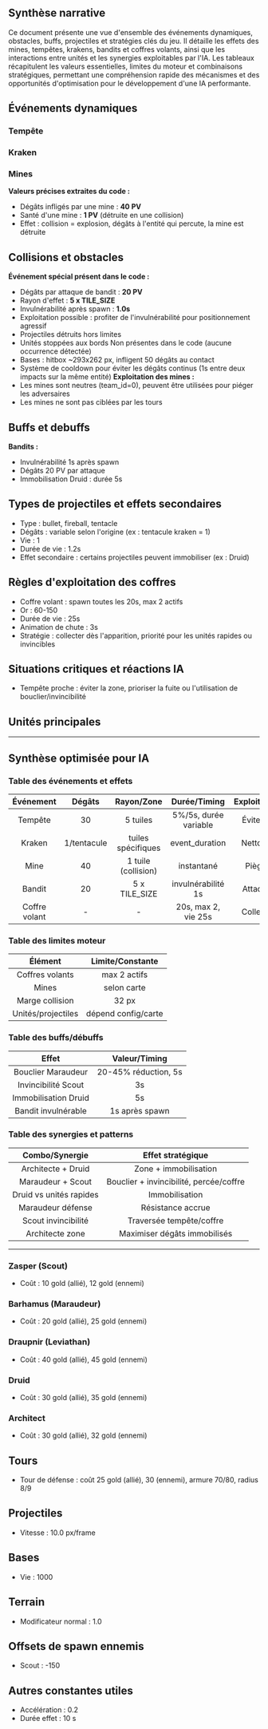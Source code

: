 ## Synthèse narrative

Ce document présente une vue d'ensemble des événements dynamiques, obstacles, buffs, projectiles et stratégies clés du jeu. Il détaille les effets des mines, tempêtes, krakens, bandits et coffres volants, ainsi que les interactions entre unités et les synergies exploitables par l'IA. Les tableaux récapitulent les valeurs essentielles, limites du moteur et combinaisons stratégiques, permettant une compréhension rapide des mécanismes et des opportunités d'optimisation pour le développement d'une IA performante.

## Événements dynamiques
### Tempête

### Kraken

### Mines
**Valeurs précises extraites du code :**
- Dégâts infligés par une mine : **40 PV**
- Santé d'une mine : **1 PV** (détruite en une collision)
- Effet : collision = explosion, dégâts à l'entité qui percute, la mine est détruite

## Collisions et obstacles
**Événement spécial présent dans le code :**
- Dégâts par attaque de bandit : **20 PV**
- Rayon d'effet : **5 x TILE_SIZE**
- Invulnérabilité après spawn : **1.0s**
- Exploitation possible : profiter de l'invulnérabilité pour positionnement agressif
- Projectiles détruits hors limites
- Unités stoppées aux bords
Non présentes dans le code (aucune occurrence détectée)
- Bases : hitbox ~293x262 px, infligent 50 dégâts au contact
- Système de cooldown pour éviter les dégâts continus (1s entre deux impacts sur la même entité)
**Exploitation des mines :**
- Les mines sont neutres (team_id=0), peuvent être utilisées pour piéger les adversaires
- Les mines ne sont pas ciblées par les tours

## Buffs et debuffs
**Bandits :**
- Invulnérabilité 1s après spawn
- Dégâts 20 PV par attaque
- Immobilisation Druid : durée 5s

## Types de projectiles et effets secondaires
- Type : bullet, fireball, tentacle
- Dégâts : variable selon l'origine (ex : tentacule kraken = 1)
- Vie : 1
- Durée de vie : 1.2s
- Effet secondaire : certains projectiles peuvent immobiliser (ex : Druid)

## Règles d'exploitation des coffres
- Coffre volant : spawn toutes les 20s, max 2 actifs
- Or : 60-150
- Durée de vie : 25s
- Animation de chute : 3s
- Stratégie : collecter dès l'apparition, priorité pour les unités rapides ou invincibles

## Situations critiques et réactions IA
- Tempête proche : éviter la zone, prioriser la fuite ou l'utilisation de bouclier/invincibilité

## Unités principales
---
## Synthèse optimisée pour IA

### Table des événements et effets
| Événement      | Dégâts      | Rayon/Zone         | Durée/Timing         | Exploitation/Notes |
|:--------------:|:-----------:|:------------------:|:--------------------:|:------------------:|
| Tempête        | 30          | 5 tuiles           | 5%/5s, durée variable | Éviter, bouclier   |
| Kraken         | 1/tentacule | tuiles spécifiques | event_duration        | Nettoyage auto     |
| Mine           | 40          | 1 tuile (collision)| instantané            | Piège, neutre      |
| Bandit         | 20          | 5 x TILE_SIZE      | invulnérabilité 1s    | Attaque rapide     |
| Coffre volant  | -           | -                  | 20s, max 2, vie 25s   | Collecte rapide    |

### Table des limites moteur
| Élément              | Limite/Constante         |
|:--------------------:|:-----------------------:|
| Coffres volants      | max 2 actifs            |
| Mines                | selon carte             |
| Marge collision      | 32 px                   |
| Unités/projectiles   | dépend config/carte     |

### Table des buffs/débuffs
| Effet                | Valeur/Timing           |
|:--------------------:|:-----------------------:|
| Bouclier Maraudeur   | 20-45% réduction, 5s    |
| Invincibilité Scout  | 3s                      |
| Immobilisation Druid | 5s                      |
| Bandit invulnérable  | 1s après spawn          |

### Table des synergies et patterns
| Combo/Synergie           | Effet stratégique                      |
|:------------------------:|:--------------------------------------:|
| Architecte + Druid       | Zone + immobilisation                  |
| Maraudeur + Scout        | Bouclier + invincibilité, percée/coffre|
| Druid vs unités rapides  | Immobilisation                         |
| Maraudeur défense        | Résistance accrue                      |
| Scout invincibilité      | Traversée tempête/coffre               |
| Architecte zone          | Maximiser dégâts immobilisés           |

---

### Zasper (Scout)
- Coût : 10 gold (allié), 12 gold (ennemi)
### Barhamus (Maraudeur)
- Coût : 20 gold (allié), 25 gold (ennemi)
### Draupnir (Leviathan)
- Coût : 40 gold (allié), 45 gold (ennemi)
### Druid
- Coût : 30 gold (allié), 35 gold (ennemi)
### Architect
- Coût : 30 gold (allié), 32 gold (ennemi)
## Tours
- Tour de défense : coût 25 gold (allié), 30 (ennemi), armure 70/80, radius 8/9
## Projectiles
- Vitesse : 10.0 px/frame
## Bases
- Vie : 1000
## Terrain
- Modificateur normal : 1.0
## Offsets de spawn ennemis
- Scout : -150
## Autres constantes utiles
- Accélération : 0.2
- Durée effet : 10 s
